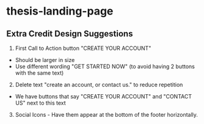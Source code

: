 # thesis-landing-page

## Extra Credit Design Suggestions
1. First Call to Action button "CREATE YOUR ACCOUNT" 
  - Should be larger in size
  - Use different wording "GET STARTED NOW" (to avoid having 2 buttons with the same text)

2. Delete text "create an account, or contact us." to reduce repetition
  - We have buttons that say "CREATE YOUR ACCOUNT" and "CONTACT US" next to this text
3. Social Icons - Have them appear at the bottom of the footer horizontally. 
